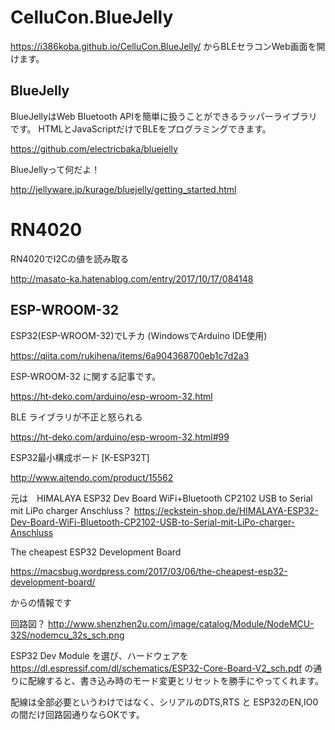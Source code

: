 # CelluCon.BlueJelly

https://i386koba.github.io/CelluCon.BlueJelly/ からBLEセラコンWeb画面を開けます。

## BlueJelly

BlueJellyはWeb Bluetooth APIを簡単に扱うことができるラッパーライブラリです。 HTMLとJavaScriptだけでBLEをプログラミングできます。

https://github.com/electricbaka/bluejelly

BlueJellyって何だよ！

http://jellyware.jp/kurage/bluejelly/getting_started.html

# RN4020

RN4020でI2Cの値を読み取る

http://masato-ka.hatenablog.com/entry/2017/10/17/084148

## ESP-WROOM-32
ESP32(ESP-WROOM-32)でLチカ (WindowsでArduino IDE使用)

https://qiita.com/rukihena/items/6a904368700eb1c7d2a3

ESP-WROOM-32 に関する記事です。

https://ht-deko.com/arduino/esp-wroom-32.html

BLE ライブラリが不正と怒られる

https://ht-deko.com/arduino/esp-wroom-32.html#99

ESP32最小構成ボード [K-ESP32T]

http://www.aitendo.com/product/15562

元は　HIMALAYA ESP32 Dev Board WiFi+Bluetooth CP2102 USB to Serial mit LiPo charger Anschluss？
https://eckstein-shop.de/HIMALAYA-ESP32-Dev-Board-WiFi-Bluetooth-CP2102-USB-to-Serial-mit-LiPo-charger-Anschluss

The cheapest ESP32 Development Board

https://macsbug.wordpress.com/2017/03/06/the-cheapest-esp32-development-board/

からの情報です

回路図？
http://www.shenzhen2u.com/image/catalog/Module/NodeMCU-32S/nodemcu_32s_sch.png

ESP32 Dev Module を選び、ハードウェアを https://dl.espressif.com/dl/schematics/ESP32-Core-Board-V2_sch.pdf の通りに配線すると、書き込み時のモード変更とリセットを勝手にやってくれます。

配線は全部必要というわけではなく、シリアルのDTS,RTS と ESP32のEN,IO0 の間だけ回路図通りならOKです。
